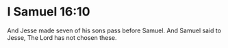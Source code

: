 # I Samuel 16:10

And Jesse made seven of his sons pass before Samuel. And Samuel said to Jesse, The Lord has not chosen these.
